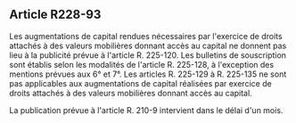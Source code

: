 Article R228-93
----
Les augmentations de capital rendues nécessaires par l'exercice de droits
attachés à des valeurs mobilières donnant accès au capital ne donnent pas lieu à
la publicité prévue à l'article R. 225-120. Les bulletins de souscription sont
établis selon les modalités de l'article R. 225-128, à l'exception des mentions
prévues aux 6° et 7°. Les articles R. 225-129 à R. 225-135 ne sont pas
applicables aux augmentations de capital réalisées par exercice de droits
attachés à des valeurs mobilières donnant accès au capital.

La publication prévue à l'article R. 210-9 intervient dans le délai d'un mois.
